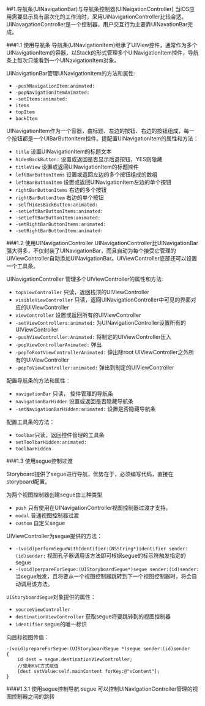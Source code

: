 ##1.导航条(UINavigationBar)与导航条控制器(UINaigationController)
当iOS应用需要显示具有层次化的工作流时，采用UiNavigationController比较合适。UINavagationController是一个控制器，用户交互行为主要靠UINavationBar完成。

###1.1 使用导航条
导航条(UINavigationItem)继承了UIView控件，通常作为多个UINavigationItem的容器，以Stack的形式管理多个UINavigationItem控件，导航条上每次只能看到一个UINavigationItem对象。

UINavigationBar管理UINavigationItem的方法和属性:

* `-pushNavigationItem:animated:`
* `-popNavigationItemAnimated:`
* `-setItems:animated:`
* `items`
* `topItem`
* `backItem`

UINavigationItem作为一个容器，由标题、左边的按钮、右边的按钮组成，每一个按钮都是一个UIBarButtonItem控件。提配置UINavigationItem的属性和方法：

* `title` 设置UINavigationItem的标题文本
* `hidesBackButton:` 设置或返回是否显示后退按钮，YES则隐藏
* `titleView` 设置或返回UINavigationItem的标题控件
* `leftBarButtonItems` 设置或返回左边的多个按钮组成的数组
* `leftBarButtonItem` 设置或返回UINavigationItem左边的单个按钮
* `rightBarButtonItems` 右边的多个按钮
* `rightBarButtonItem` 右边的单个按钮
* `-selfHidesBackButton:animated:` 
* `-setLeftBarButtonItems:animated:`
* `-setLeftBarButtonItem:animated:`
* `-setRightBarButtonItems:animated:`
* `-setRightBarButtonItem:animated:`

###1.2 使用UINavigationController
UINavigationController比UINavigationBar强大得多，不仅封装了UINavigationBar，而且自动为每个接受它管理的UIViewController自动添加UINavigationBar。UIViewController底部还可以设置一个工具条。

UINavigationController 管理多个UIViewController的属性和方法:

* `topViewController` 只读，返回栈顶的UIViewController
* `visibleViewController` 只读，返回UINavigationController中可见的界面对应的UIViewController
* `viewController` 设置或返回所有的UIViewController
* `-setViewControllers:animated:` 为UINavigationController设置所有的UIViewController
* `-pushViewController:Animated:` 将制定的UIViewController压入
* `-popViewControllerAnimated:` 弹出
* `-popToRootViewControllerAnimated:` 弹出除root UIViewController之外所有的UIViewController
* `-popToViewController:animated:` 弹出到制定的UIViewController

配置导航条的方法和属性：

* `navigationBar`  只读， 控件管理的导航条
* `navigationBarHidden` 设置或返回是否隐藏导航条
* `-setNavigationBarHidden:animated:` 设置是否隐藏导航条

配置工具条的方法：

* `toolbar`只读，返回控件管理的工具条
* `setToolbarHidden:animated:`
* `toolbarHidden`

###1.3 使用segue控制过渡

Storyboard提供了segue进行导航，优势在于，必须编写代码，直接在storyboard配置。

为两个视图控制器创建segue由三种类型

- `push` 只有使用在UINavigationController视图控制器过渡才支持。
- `modal` 普通视图控制器过渡
- `custom` 自定义segue

UIViewController为segue提供的方法：

- `-(void)performSegueWithIdentifier:(NSString*)identifier sender:(id)sender:` 视图孔子器调用该方法即可根据segue的标示符触发指定的segue
- `-(void)perpareForSegue:(UIStoryboardSegue*)segue sender:(id)sender:` 当segue触发，且将要从一个视图控制器跳转到下一个视图控制器时，将会自动调用该方法。

`UIStoryboardSegue`对象提供的属性：

- `sourceViewController` 
- `destinationViewController` 获取segue将要跳转到的视图控制器
- `identifier` segue的唯一标识


向目标视图传值：

```
-(void)prepareForSegue:(UIStoryboardSegue *)segue sender:(id)sender
{
    id dest = segue.destinationViewController;
    //使用KVC方式赋值
    [dest setValue:self.mainContent forKey:@"vContent"];
}
```

####1.3.1 使用segue控制导航
segue 可以控制UINavigationController管理的视图控制器之间的跳转